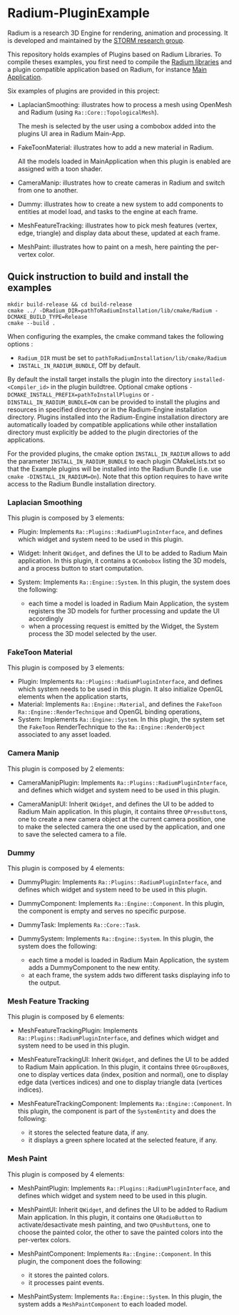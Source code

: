 # Radium-PluginExample

Radium is a research 3D Engine for rendering, animation and processing.
It is developed and maintained by the [STORM research group](https://www.irit.fr/STORM/site/).

This repository holds examples of Plugins based on Radium Libraries.
To compile theses examples, you first need to compile the 
[Radium libraries](https://github.com/STORM-IRIT/Radium-Engine) and a plugin compatible application based on Radium, 
for instance [Main Application](https://github.com/STORM-IRIT/Radium-Apps).

Six examples of plugins are provided in this project:

-   LaplacianSmoothing: illustrates how to process a mesh using OpenMesh and Radium (using `Ra::Core::TopologicalMesh`). 

    The mesh is selected by the user using a combobox added into the plugins UI area in Radium Main-App.
    
-   FakeToonMaterial: illustrates how to add a new material in Radium. 

    All the models loaded in MainApplication when this plugin is enabled are assigned with a toon shader.
    
-   CameraManip: illustrates how to create cameras in Radium and switch from one to another.

-   Dummy: illustrates how to create a new system to add components to entities at model load, and tasks to the engine 
at each frame.

-   MeshFeatureTracking: illustrates how to pick mesh features (vertex, edge, triangle) and display data about these, 
updated at each frame.

-   MeshPaint: illustrates how to paint on a mesh, here painting the per-vertex color.

## Quick instruction to build and install the examples

```Shell
mkdir build-release && cd build-release
cmake ../ -DRadium_DIR=pathToRadiumInstallation/lib/cmake/Radium -DCMAKE_BUILD_TYPE=Release
cmake --build .
```

When configuring the examples, the cmake command takes the following options :

-   `Radium_DIR` must be set to `pathToRadiumInstallation/lib/cmake/Radium`
-   `INSTALL_IN_RADIUM_BUNDLE`, Off by default.

By default the install target installs the plugin into the directory `installed-<Compiler_id>` in the plugin buildtree. 
Optional cmake options `-DCMAKE_INSTALL_PREFIX=pathToInstallPlugins`  or `-DINSTALL_IN_RADIUM_BUNDLE=ON` can be 
provided to install the plugins and resources in specified directory or in the Radium-Engine installation directory. 
Plugins installed into the Radium-Engine installation directory are automatically loaded by compatible applications 
while other installation directory must explicitly be added to the plugin directories of the applications.

For the provided plugins, the cmake option `INSTALL_IN_RADIUM` allows to add the parameter `INSTALL_IN_RADIUM_BUNDLE`
to each plugin CMakeLists.txt so that the Example plugins will be installed into the Radium Bundle
(i.e. use `cmake -DINSTALL_IN_RADIUM=On`). Note that this option requires to have write access to the Radium Bundle 
installation directory.

### Laplacian Smoothing

This plugin is composed by 3 elements:

-   Plugin: Implements `Ra::Plugins::RadiumPluginInterface`, and defines which widget and system need to be used in this plugin.

-   Widget: Inherit `QWidget`, and defines the UI to be added to Radium Main application. In this plugin, it contains a `QCombobox` listing the 3D models, and a process button to start computation.

-   System: Implements `Ra::Engine::System`. In this plugin, the system does the following:
    -   each time a model is loaded in Radium Main Application, the system registers the 3D models for further processing and update the UI accordingly
    -   when a processing request is emitted by the Widget, the System process the 3D model selected by the user.

### FakeToon Material

This plugin is composed by 3 elements:

-   Plugin: Implements `Ra::Plugins::RadiumPluginInterface`, and defines which system needs to be used in this plugin. It also initialize OpenGL elements when the application starts,
-   Material: Implements `Ra::Engine::Material`, and defines the `FakeToon` `Ra::Engine::RenderTechnique` and OpenGL binding operations,
-   System: Implements `Ra::Engine::System`. In this plugin, the system set the `FakeToon` RenderTechnique to the `Ra::Engine::RenderObject` associated to any asset loaded.

### Camera Manip

This plugin is composed by 2 elements:

-   CameraManipPlugin: Implements `Ra::Plugins::RadiumPluginInterface`, and defines which widget and system need to be used in this plugin.

-   CameraManipUI: Inherit `QWidget`, and defines the UI to be added to Radium Main application. In this plugin, it contains three `QPressButton`s,
    one to create a new camera object at the current camera position, one to make the selected camera the one used by the application, and one to save the selected camera to a file.

### Dummy

This plugin is composed by 4 elements:

-   DummyPlugin: Implements `Ra::Plugins::RadiumPluginInterface`, and defines which widget and system need to be used in this plugin.

-   DummyComponent: Implements `Ra::Engine::Component`. In this plugin, the component is empty and serves no specific purpose.

-   DummyTask: Implements `Ra::Core::Task`.

-   DummySystem: Implements `Ra::Engine::System`. In this plugin, the system does the following:
    -   each time a model is loaded in Radium Main Application, the system adds a DummyComponent to the new entity.
    -   at each frame, the system adds two different tasks displaying info to the output.

### Mesh Feature Tracking

This plugin is composed by 6 elements:

-   MeshFeatureTrackingPlugin: Implements `Ra::Plugins::RadiumPluginInterface`, and defines which widget and system need to be used in this plugin.

-   MeshFeatureTrackingUI: Inherit `QWidget`, and defines the UI to be added to Radium Main application. In this plugin, it contains three `QGroupBox`es,
    one to display vertices data (index, position and normal), one to display edge data (vertices indices) and one to display triangle data (vertices indices).

-   MeshFeatureTrackingComponent: Implements `Ra::Engine::Component`. In this plugin, the component is part of the `SystemEntity` and does the following:
    -   it stores the selected feature data, if any.
    -   it displays a green sphere located at the selected feature, if any.

### Mesh Paint

This plugin is composed by 4 elements:

-   MeshPaintPlugin: Implements `Ra::Plugins::RadiumPluginInterface`, and defines which widget and system need to be used in this plugin.

-   MeshPaintUI: Inherit `QWidget`, and defines the UI to be added to Radium Main application. In this plugin, it contains one `QRadioButton` to activate/desactivate mesh painting,
    and two `QPushButton`s, one to choose the painted color, the other to save the painted colors into the per-vertex colors.

-   MeshPaintComponent: Implements `Ra::Engine::Component`. In this plugin, the component does the following:
    -   it stores the painted colors.
    -   it processes paint events.

-   MeshPaintSystem: Implements `Ra::Engine::System`. In this plugin, the system adds a `MeshPaintComponent` to each loaded model.
